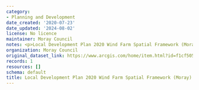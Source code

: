 ```yaml
---
category:
- Planning and Development
date_created: '2020-07-23'
date_updated: '2024-08-02'
license: No licence
maintainer: Moray Council
notes: <p>Local Development Plan 2020 Wind Farm Spatial Framework (Moray)</p>
organization: Moray Council
original_dataset_link: https://www.arcgis.com/home/item.html?id=f1cf505350cb4e909d27f832367a534e
records: 1
resources: []
schema: default
title: Local Development Plan 2020 Wind Farm Spatial Framework (Moray)
---
```

